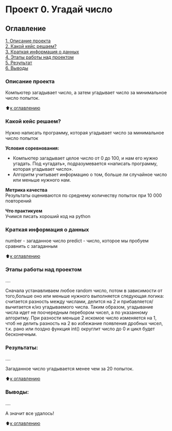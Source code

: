 # Проект 0. Угадай число

## Оглавление  
[1. Описание проекта](.README.md#Описание-проекта)  
[2. Какой кейс решаем?](.README.md#Какой-кейс-решаем)  
[3. Краткая информация о данных](.README.md#Краткая-информация-о-данных)  
[4. Этапы работы над проектом](.README.md#Этапы-работы-над-проектом)  
[5. Результат](.README.md#Результат)    
[6. Выводы](.README.md#Выводы) 

### Описание проекта    
Компьютер загадывает число, а затем угадывает число за минимальное число попыток.

:arrow_up:[к оглавлению](_)


### Какой кейс решаем?    
Нужно написать программу, которая угадывает число за минимальное число попыток

**Условия соревнования:**  
- Компьютер загадывает целое число от 0 до 100, и нам его нужно угадать. Под «угадать», подразумевается «написать программу, которая угадывает число».
- Алгоритм учитывает информацию о том, больше ли случайное число или меньше нужного нам.

**Метрика качества**     
Результаты оцениваются по среднему количеству попыток при 10 000 повторений

**Что практикуем**     
Учимся писать хороший код на python


### Краткая информация о данных
number - загаданное число
predict - число, которое мы пробуем сравнить с загаданным
  
:arrow_up:[к оглавлению](.README.md#Оглавление)


### Этапы работы над проектом  
....

Сначала устанавливаем любое random число, потом в зависимости от того,больше оно или меньше нужного выполняется следующая логика: считается разность между числами, делится на 2 и прибавляется/вычитается к/из угадываемого числа. Таким образом, угадывание числа идет не поочередным перебором чисел, а по указанному алгоритму. При разности меньше 2 искомое число изменяется на 1, чтоб не делить разность на 2 во избежание появления дробных чисел, т.к. рано или поздно функция int() округлит число до 0 и цикл будет бесконечным.

### Результаты:  
....

Загаданное число угадывается менее чем за 20 попыток.

:arrow_up:[к оглавлению](.README.md#Оглавление)

### Выводы:  
....

А значит все удалось!

:arrow_up:[к оглавлению](.README.md#Оглавление)

